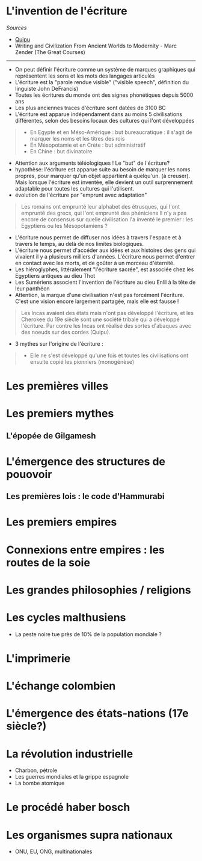 # L'invention de l'écriture

*Sources*

- [Quipu](https://fr.wikipedia.org/wiki/Quipu)
- Writing and Civilization From Ancient Worlds to Modernity - Marc Zender (The Great Courses)

---

- On peut définir l'écriture comme un système de marques graphiques qui représentent les sons et les mots des langages articulés
- L'écriture est la "parole rendue visible" ("visible speech", définition du linguiste John DeFrancis)
- Toutes les écritures du monde ont des signes phonétiques depuis 5000 ans
- Les plus anciennes traces d'écriture sont datées de 3100 BC
- L'écriture est apparue indépendament dans au moins 5 civilisations différentes, selon des besoins locaux des cultures qui l'ont développées
> * En Egypte et en Méso-Amérique : but bureaucratique : il s'agit de marquer les noms et les titres des rois 
> * En Mésopotamie et en Crète : but administratif
> * En Chine : but divinatoire
- Attention aux arguments téléologiques ! Le "but" de l'écriture?
- hypothèse: l'écriture est apparue suite au besoin de marquer les noms propres, pour marquer qu'un objet appartient à quelqu'un. (à creuser). Mais lorsque l'écriture est inventée, elle devient un outil surprennement adaptable pour toutes les cultures qui l'utilisent.
- évolution de l'écriture par "emprunt avec adaptation"
> Les romains ont emprunté leur alphabet des étrusques, qui l'ont emprunté des grecs, qui l'ont emprunté des phéniciens
> Il n'y a pas encore de consensus sur quelle civilisation l'a inventé le premier : les Egyptiens ou les Mésopotamiens ?
- L'écriture nous permet de diffuser nos idées à travers l'espace et à travers le temps, au delà de nos limites biologiques.
- L'écriture nous permet d'accéder aux idées et aux histoires des gens qui vivaient il y a plusieurs milliers d'années. L'écriture nous permet d'entrer en contact avec les morts, et de goûter à un morceau d'éternité.
- Les hiéroglyphes, littéralement "l'écriture sacrée", est associée chez les Egyptiens antiques au dieu Thot
- Les Sumériens associent l'invention de l'écriture au dieu Enlil à la tête de leur panthéon
- Attention, la marque d'une civilisation n'est pas forcément l'écriture. C'est une vision encore largement partagée, mais elle est fausse !
> Les Incas avaient des états mais n'ont pas développé l'écriture, et les Cherokee du 19e siècle sont une société tribale qui a développé l'écriture. Par contre les Incas ont réalisé des sortes d'abaques avec des noeuds sur des cordes (Quipu).
- 3 mythes sur l'origine de l'écriture :
> * Elle ne s'est développé qu'une fois et toutes les civilisations ont ensuite copié les pionniers (monogénèse) 

# Les premières villes

# Les premiers mythes

## L'épopée de Gilgamesh

# L'émergence des structures de pouovoir

## Les premières lois : le code d'Hammurabi

# Les premiers empires

# Connexions entre empires : les routes de la soie

# Les grandes philosophies / religions

# Les cycles malthusiens

- La peste noire tue près de 10% de la population mondiale ?

# L'imprimerie

# L'échange colombien

# L'émergence des états-nations (17e siècle?)

# La révolution industrielle

- Charbon, pétrole
- Les guerres mondiales et la grippe espagnole
- La bombe atomique

# Le procédé haber bosch

# Les organismes supra nationaux

- ONU, EU, ONG, multinationales
